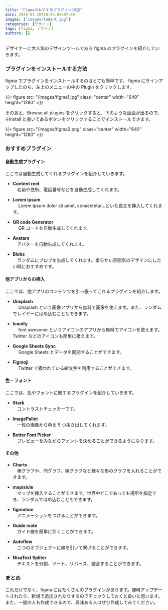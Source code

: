 ```yaml
---
title: "Figmaのおすすめプラグイン18選"
date: 2020-01-28T18:52:05+07:00
images: ["images/tudent.jpg"]
categories: [デザイン]
tags: [figma, デザイン]
authors: []
---
```


デザイナーに大人気のデザインツールである figma のプラグインを紹介していきます。

<!--more-->

### プラグインをインストールする方法

figma でプラグインをインストールするのはとても簡単です。
figma にサインアップしたのち、左上のメニューの中の Plugin をクリックします。

{{< figure src="/images/figma1.jpg" class="center" width="640" height="1280" >}}

そのあと、Browse all plugins をクリックすると、下のような画面が出るので、↓Install と書いてあるボタンをクリックすることでインストールできます。

{{< figure src="/images/figma2.png" class="center" width="640" height="1280" >}}

### おすすめプラグイン

#### 自動生成プラグイン

ここでは自動生成してくれるプラグインを紹介していきます。

- **Content reel**  
  　名前や住所、電話番号などを自動生成してくれます。

- **Lorem ipsum**  
  　 Lorem ipsum dolor sit amet, consectetur...といた長文を挿入してくれます。

- **QR code Generator**  
  　 QR コードを自動生成してくれます。

- **Avatars**  
  　アバターを自動生成してくれます。

- **Blobs**  
  　ランダムにブロブを生成してくれます。柔らかい雰囲気のデザインにしたい時におすすめです。

#### 他アプリからの挿入

ここでは、他アプリのコンテンツを引っ張ってこれるプラグインを紹介します。

- **Unsplash**  
  　 Unsplash という画像アプリから無料で画像を使えます。また、ランダムでレイヤーにはめ込むこともできます。

- **Iconify**  
  　 font awesome というアイコンのアプリから無料でアイコンを使えます。Twitter などのアイコンも簡単に扱えます。

- **Google Sheets Sync**  
  　 Google Sheets とデータを同期することができます。

- **Figmoji**  
  　 Twitter で扱われている絵文字を利用することができます。

#### 色・フォント

ここでは、色やフォントに関するプラグインを紹介していきます。

- **Stark**  
  　コントラストチェッカーです。

- **ImagePallet**  
  　一枚の画像から色を 5 つ抜き出してくれます。

- **Better Font Picker**  
  　プレビューをみながらフォントを決めることができるようになります。

#### その他

- **Charts**  
  　棒グラフや、円グラフ、線グラフなど様々な形のグラフを入れることができます。

- **mapisicle**  
  　マップを挿入することができます。世界中どこであっても場所を指定でき、ランダムではめ込むこともできます。

- **figmotion**  
  　アニメーションをつけることができます。

- **Guide mate**  
  　ガイド線を簡単に引くことができます。

- **Autoflow**  
  　二つのオブジェクトに線を引いて繋げることができます。

- **NisaText Spliter**  
  　テキストを分割、ソート、リバース、結合することができます。

### まとめ

これだけでなく、figma にはたくさんのプラグインがあります。随時アップデートされたり、新規で追加されたりするのでチェックしておくと良いと思います。
また、一般の人も作成できるので、興味ある人はぜひ作成してみてください。
